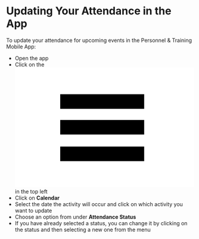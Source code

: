 # Updating Your Attendance in the App

To update your attendance for upcoming events in the Personnel & Training Mobile App: 

* Open the app
* Click on the ![](../../.gitbook/assets/more-options.png) in the top left
* Click on **Calendar**
* Select the date the activity will occur and click on which activity you want to update
* Choose an option from under **Attendance Status**
* If you have already selected a status, you can change it by clicking on the status and then selecting a new one from the menu

